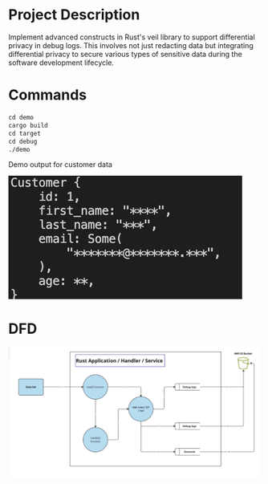 # Project Description
Implement advanced constructs in Rust's veil library to support differential privacy in debug logs. This
involves not just redacting data but integrating differential privacy to secure various types of
sensitive data during the software development lifecycle.

# Commands

```
cd demo
cargo build
cd target
cd debug
./demo
```
Demo output for customer data

![alt text](https://github.com/vivian271/secure-veil-debug-log/blob/secure-debug-log/Graphs/Output.png)

# DFD

![alt text](https://github.com/vivian271/secure-veil-debug-log/blob/secure-debug-log/Graphs/DFD.png)

